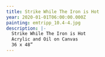 ```yaml
---
title: Strike While The Iron is Hot
year: 2020-01-01T06:00:00.000Z
painting: emtripp_10.4-4.jpg
description: |-
  Strike While The Iron is Hot
  Acrylic and Oil on Canvas
  36 x 48”
---
```

